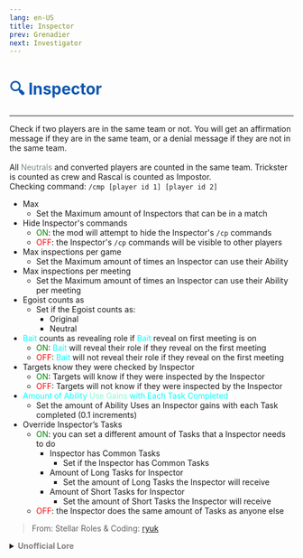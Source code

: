 ```yaml
---
lang: en-US
title: Inspector
prev: Grenadier
next: Investigator
---
```


# <font color="#0d57af">🔍 <b>Inspector</b></font> <Badge text="Support" type="tip" vertical="middle"/>
---

Check if two players are in the same team or not. You will get an affirmation message if they are in the same team, or a denial message if they are not in the same team.<br><br>
All <font color=#7f8c8d>Neutrals</font> and converted players are counted in the same team. Trickster is counted as crew and Rascal is counted as Impostor.<br>
Checking command: `/cmp [player id 1] [player id 2]`<br>
* Max
  * Set the Maximum amount of Inspectors that can be in a match
* Hide Inspector's commands
  * <font color=green>ON</font>: the mod will attempt to hide the Inspector's `/cp` commands
  * <font color=red>OFF</font>: the Inspector's `/cp` commands will be visible to other players
* Max inspections per game
  * Set the Maximum amount of times an Inspector can use their Ability
* Max inspections per meeting
  * Set the Maximum amount of times an Inspector can use their Ability per meeting
* Egoist counts as
  * Set if the Egoist counts as:
    * Original
    * Neutral
* <font color=#00ffff>Bait</font> counts as revealing role if <font color=#00ffff>Bait</font> reveal on first meeting is on
  * <font color=green>ON</font>: <font color=#00ffff>Bait</font> will reveal their role if they reveal on the first meeting
  * <font color=red>OFF</font>: <font color=#00ffff>Bait</font> will not reveal their role if they reveal on the first meeting
* Targets know they were checked by Inspector
  * <font color=green>ON</font>: Targets will know if they were inspected by the Inspector
  * <font color=red>OFF</font>: Targets will not know if they were inspected by the Inspector
* <font color=#00ffff>Amount of Ability</font> <font color=#7fffd2>Use Gains</font> <font color=#00ffff>with Each Task Completed</font>
  * Set the amount of Ability Uses an Inspector gains with each Task completed (0.1 increments)
* Override Inspector’s Tasks
  * <font color=green>ON</font>: you can set a different amount of Tasks that a Inspector needs to do
    * Inspector has Common Tasks
      * Set if the Inspector has Common Tasks
    * Amount of Long Tasks for Inspector
      * Set the amount of Long Tasks the Inspector will receive
    * Amount of Short Tasks for Inspector
      * Set the amount of Short Tasks the Inspector will receive
  * <font color=red>OFF</font>: the Inspector does the same amount of Tasks as anyone else

> From: Stellar Roles & Coding: [ryuk](#)

<details>
<summary><b><font color=gray>Unofficial Lore</font></b></summary>

Placeholder: This role is a ROLE OH EM GOSH
> Submitted by: Member
</details>